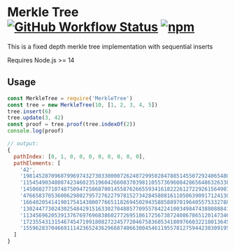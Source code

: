 # Merkle Tree [![GitHub Workflow Status](https://img.shields.io/github/workflow/status/tornadocash/merkle-tree/Node.js%20CI)](https://github.com/tornadocash/merkle-tree/actions) [![npm](https://img.shields.io/npm/v/merkle-tree)](https://www.npmjs.com/package/merkle-tree)

This is a fixed depth merkle tree implementation with sequential inserts

Requires Node.js >= 14

## Usage

```javascript
const MerkleTree = require('MerkleTree')
const tree = new MerkleTree(10, [1, 2, 3, 4, 5])
tree.insert(6)
tree.update(3, 42)
const proof = tree.proof(tree.indexOf(2))
console.log(proof)

// output:
{
  pathIndex: [0, 1, 0, 0, 0, 0, 0, 0, 0, 0],
  pathElements: [
    '42',
    '19814528709687996974327303300007262407299502847885145507292406548098437687919',
    '11545490348087423460235196042660837039811055736960842865648632633825765931887',
    '14506027710748750947258687001455876266559341618222612722926156490737302846427',
    '4766583705360062980279572762279781527342845808161105063909171241304075622345',
    '16640205414190175414380077665118269450294358858897019640557533278896634808665',
    '13024477302430254842915163302704885770955784224100349847438808884122720088412',
    '11345696205391376769769683860277269518617256738724086786512014734609753488820',
    '17235543131546745471991808272245772046758360534180976603221801364506032471936',
    '155962837046691114236524362966874066300454611955781275944230309195800494087'
  ]
}
```
